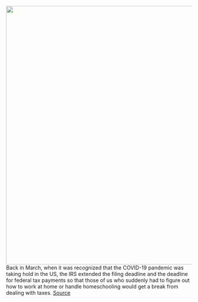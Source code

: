 <img src='https://cdn.vox-cdn.com/thumbor/vYFIuR-L6Pw9qecDkX81zJSmlLI=/0x0:1100x737/1200x800/filters:focal(462x281:638x457)/cdn.vox-cdn.com/uploads/chorus_image/image/67011232/irs.0.jpg' width='700px' /><br/>
Back in March, when it was recognized that the COVID-19 pandemic was taking hold in the US, the IRS extended the filing deadline and the deadline for federal tax payments so that those of us who suddenly had to figure out how to work at home or handle homeschooling would get a break from dealing with taxes.
<a href='https://www.theverge.com/21311416/taxes-online-file-how-to-irs-deadline-date'> Source <a/>